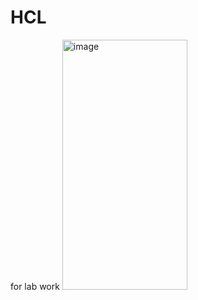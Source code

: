 # HCL
for lab work
<img width="200" height="400" alt="image" src="https://github.com/user-attachments/assets/549dbaa5-0057-409d-960c-7cb0865a7ceb" />



